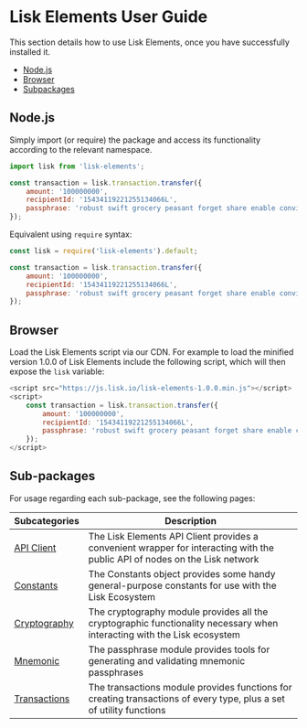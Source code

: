 # Lisk Elements User Guide

This section details how to use Lisk Elements, once you have successfully installed it.

- [Node.js](user-guide#nodejs)
- [Browser](user-guide#browser)
- [Subpackages](user-guide#sub-packages)

## Node.js

Simply import (or require) the package and access its functionality according to the relevant namespace.

```js
import lisk from 'lisk-elements';

const transaction = lisk.transaction.transfer({
    amount: '100000000',
    recipientId: '15434119221255134066L',
    passphrase: 'robust swift grocery peasant forget share enable convince deputy road keep cheap',
});
```

Equivalent using `require` syntax:

```js
const lisk = require('lisk-elements').default;

const transaction = lisk.transaction.transfer({
    amount: '100000000',
    recipientId: '15434119221255134066L',
    passphrase: 'robust swift grocery peasant forget share enable convince deputy road keep cheap',
});
```

## Browser

Load the Lisk Elements script via our CDN. For example to load the minified version 1.0.0 of Lisk Elements include the following script, which will then expose the `lisk` variable:

```js
<script src="https://js.lisk.io/lisk-elements-1.0.0.min.js"></script>
<script>
    const transaction = lisk.transaction.transfer({
        amount: '100000000',
        recipientId: '15434119221255134066L',
        passphrase: 'robust swift grocery peasant forget share enable convince deputy road keep cheap',
    });
</script>
```

## Sub-packages

For usage regarding each sub-package, see the following pages:

Subcategories | Description
--- | ---
[API Client](user-guide/api-client/api) | The Lisk Elements API Client provides a convenient wrapper for interacting with the public API of nodes on the Lisk network
[Constants](user-guide/constants) | The Constants object provides some handy general-purpose constants for use with the Lisk Ecosystem
[Cryptography](user-guide/cryptography) | The cryptography module provides all the cryptographic functionality necessary when interacting with the Lisk ecosystem
[Mnemonic](user-guide/mnemonic) | The passphrase module provides tools for generating and validating mnemonic passphrases
[Transactions](user-guide/transactions) | The transactions module provides functions for creating transactions of every type, plus a set of utility functions

